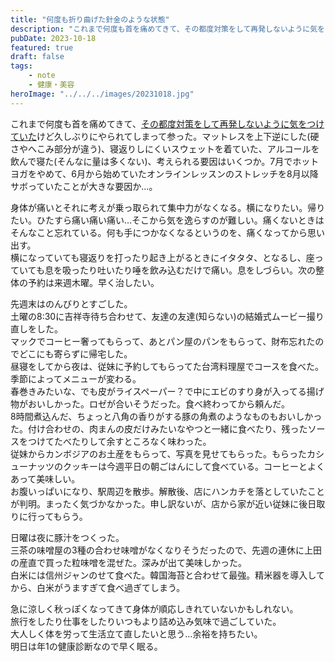 ```yaml
---
title: "何度も折り曲げた針金のような状態"
description: "これまで何度も首を痛めてきて、その都度対策をして再発しないように気をつけていたけど久しぶりにやられてしまって参った。"
pubDate: 2023-10-18
featured: true
draft: false
tags:
    - note
    - 健康・美容
heroImage: "../../../images/20231018.jpg"
---
```


これまで何度も首を痛めてきて、[その都度対策をして再発しないように気をつけていた](https://riemats.com/spine-conditioning1/)けど久しぶりにやられてしまって参った。マットレスを上下逆にした(硬さやへこみ部分が違う)、寝返りしにくいスウェットを着ていた、アルコールを飲んで寝た(そんなに量は多くない)、考えられる要因はいくつか。7月でホットヨガをやめて、6月から始めていたオンラインレッスンのストレッチを8月以降サボっていたことが大きな要因か…。

身体が痛いとそれに考えが乗っ取られて集中力がなくなる。横になりたい。帰りたい。ひたすら痛い痛い痛い…そこから気を逸らすのが難しい。痛くないときはそんなこと忘れている。何も手につかなくなるというのを、痛くなってから思い出す。  
横になっていても寝返りを打ったり起き上がるときにイタタタ、となるし、座っていても息を吸ったり吐いたり唾を飲み込むだけで痛い。息をしづらい。次の整体の予約は来週木曜。早く治したい。

先週末はのんびりとすごした。  
土曜の8:30に吉祥寺待ち合わせて、友達の友達(知らない)の結婚式ムービー撮り直しをした。  
マックでコーヒー奢ってもらって、あとパン屋のパンをもらって、財布忘れたのでどこにも寄らずに帰宅した。  
昼寝をしてから夜は、従妹に予約してもらってた台湾料理屋でコースを食べた。季節によってメニューが変わる。  
春巻きみたいな、でも皮がライスペーパー？で中にエビのすり身が入ってる揚げ物がおいしかった。ロゼが合いそうだった。食べ終わってから頼んだ。  
8時間煮込んだ、ちょっと八角の香りがする豚の角煮のようなものもおいしかった。付け合わせの、肉まんの皮だけみたいなやつと一緒に食べたり、残ったソースをつけてたべたりして余すところなく味わった。  
従妹からカンボジアのお土産をもらって、写真を見せてもらった。もらったカシューナッツのクッキーは今週平日の朝ごはんにして食べている。コーヒーとよくあって美味しい。  
お腹いっぱいになり、駅周辺を散歩。解散後、店にハンカチを落としていたことが判明。まったく気づかなかった。申し訳ないが、店から家が近い従妹に後日取りに行ってもらう。

日曜は夜に豚汁をつくった。  
三茶の味噌屋の3種の合わせ味噌がなくなりそうだったので、先週の連休に上田の産直で買った粒味噌を混ぜた。深みが出て美味しかった。  
白米には信州ジャンのせて食べた。韓国海苔と合わせて最強。精米器を導入してから、白米がうますぎて食べ過ぎてしまう。

急に涼しく秋っぽくなってきて身体が順応しきれていないかもしれない。  
旅行をしたり仕事をしたりいつもより詰め込み気味で過ごしていた。  
大人しく体を労って生活立て直したいと思う…余裕を持ちたい。  
明日は年1の健康診断なので早く眠る。
